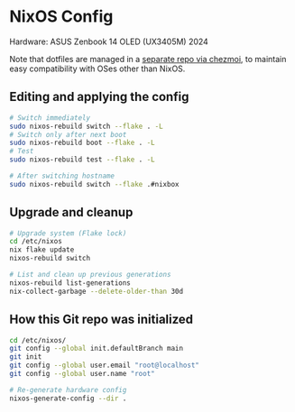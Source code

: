 # NixOS Config

Hardware: ASUS Zenbook 14 OLED (UX3405M) 2024

Note that dotfiles are managed in a [separate repo via chezmoi](https://github.com/jo-m/dotfiles), to maintain easy compatibility with OSes other than NixOS.

## Editing and applying the config

```bash
# Switch immediately
sudo nixos-rebuild switch --flake . -L
# Switch only after next boot
sudo nixos-rebuild boot --flake . -L
# Test
sudo nixos-rebuild test --flake . -L

# After switching hostname
sudo nixos-rebuild switch --flake .#nixbox
```

## Upgrade and cleanup

```bash
# Upgrade system (Flake lock)
cd /etc/nixos
nix flake update
nixos-rebuild switch

# List and clean up previous generations
nixos-rebuild list-generations
nix-collect-garbage --delete-older-than 30d
```

## How this Git repo was initialized

```bash
cd /etc/nixos/
git config --global init.defaultBranch main
git init
git config --global user.email "root@localhost"
git config --global user.name "root"

# Re-generate hardware config
nixos-generate-config --dir .
```
